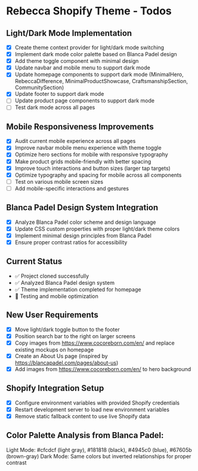 # Rebecca Shopify Theme - Todos

## Light/Dark Mode Implementation
- [x] Create theme context provider for light/dark mode switching
- [x] Implement dark mode color palette based on Blanca Padel design
- [x] Add theme toggle component with minimal design
- [x] Update navbar and mobile menu to support dark mode
- [x] Update homepage components to support dark mode (MinimalHero, RebeccaDifference, MinimalProductShowcase, CraftsmanshipSection, CommunitySection)
- [x] Update footer to support dark mode
- [ ] Update product page components to support dark mode
- [ ] Test dark mode across all pages

## Mobile Responsiveness Improvements
- [x] Audit current mobile experience across all pages
- [x] Improve navbar mobile menu experience with theme toggle
- [x] Optimize hero sections for mobile with responsive typography
- [x] Make product grids mobile-friendly with better spacing
- [x] Improve touch interactions and button sizes (larger tap targets)
- [x] Optimize typography and spacing for mobile across all components
- [ ] Test on various mobile screen sizes
- [ ] Add mobile-specific interactions and gestures

## Blanca Padel Design System Integration
- [x] Analyze Blanca Padel color scheme and design language
- [x] Update CSS custom properties with proper light/dark theme colors
- [x] Implement minimal design principles from Blanca Padel
- [x] Ensure proper contrast ratios for accessibility

## Current Status
- ✅ Project cloned successfully
- ✅ Analyzed Blanca Padel design system
- ✅ Theme implementation completed for homepage
- 🔄 Testing and mobile optimization

## New User Requirements
- [x] Move light/dark toggle button to the footer
- [x] Position search bar to the right on larger screens
- [x] Copy images from https://www.cocoreborn.com/en/ and replace existing mockups on homepage
- [x] Create an About Us page (inspired by https://blancapadel.com/pages/about-us)
- [x] Add images from https://www.cocoreborn.com/en/ to hero background

## Shopify Integration Setup
- [x] Configure environment variables with provided Shopify credentials
- [x] Restart development server to load new environment variables
- [x] Remove static fallback content to use live Shopify data

## Color Palette Analysis from Blanca Padel:
Light Mode: #cfcdcf (light gray), #181818 (black), #4945c0 (blue), #67605b (brown-gray)
Dark Mode: Same colors but inverted relationships for proper contrast

